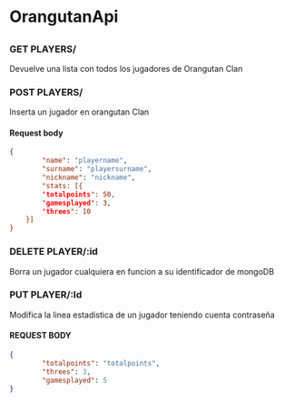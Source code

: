 # OrangutanApi
## 
### GET PLAYERS/
Devuelve una lista con todos los jugadores de Orangutan Clan
### POST PLAYERS/ 
Inserta un jugador en orangutan Clan
#### Request body
```json
{
        "name": "playername",
        "surname": "playersurname",
        "nickname": "nickname",
        "stats: [{
        "totalpoints": 50,
        "gamesplayed": 3,
        "threes": 10
    }]
}
```
### DELETE PLAYER/:id
Borra un jugador cualquiera en funcion a su identificador de mongoDB
### PUT PLAYER/:Id
Modifica la linea estadistica de un jugador teniendo cuenta contraseña
#### REQUEST BODY
```json
{
        "totalpoints": "totalpoints",
        "threes": 3,
        "gamesplayed": 5
}
```
